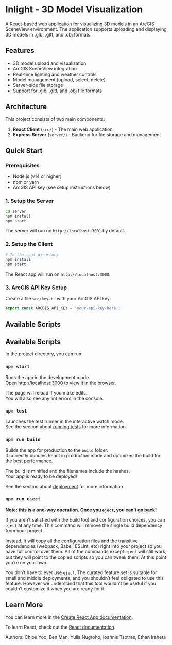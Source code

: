 # Inlight - 3D Model Visualization

A React-based web application for visualizing 3D models in an ArcGIS SceneView environment. The application supports uploading and displaying 3D models in .glb, .gltf, and .obj formats.

## Features

- 3D model upload and visualization
- ArcGIS SceneView integration
- Real-time lighting and weather controls
- Model management (upload, select, delete)
- Server-side file storage
- Support for .glb, .gltf, and .obj file formats

## Architecture

This project consists of two main components:

1. **React Client** (`src/`) - The main web application
2. **Express Server** (`server/`) - Backend for file storage and management

## Quick Start

### Prerequisites

- Node.js (v14 or higher)
- npm or yarn
- ArcGIS API key (see setup instructions below)

### 1. Setup the Server

```bash
cd server
npm install
npm start
```

The server will run on `http://localhost:3001` by default.

### 2. Setup the Client

```bash
# In the root directory
npm install
npm start
```

The React app will run on `http://localhost:3000`.

### 3. ArcGIS API Key Setup

Create a file `src/key.ts` with your ArcGIS API key:

```typescript
export const ARCGIS_API_KEY = 'your-api-key-here';
```

## Available Scripts

## Available Scripts

In the project directory, you can run:

### `npm start`

Runs the app in the development mode.\
Open [http://localhost:3000](http://localhost:3000) to view it in the browser.

The page will reload if you make edits.\
You will also see any lint errors in the console.

### `npm test`

Launches the test runner in the interactive watch mode.\
See the section about [running tests](https://facebook.github.io/create-react-app/docs/running-tests) for more information.

### `npm run build`

Builds the app for production to the `build` folder.\
It correctly bundles React in production mode and optimizes the build for the best performance.

The build is minified and the filenames include the hashes.\
Your app is ready to be deployed!

See the section about [deployment](https://facebook.github.io/create-react-app/docs/deployment) for more information.

### `npm run eject`

**Note: this is a one-way operation. Once you `eject`, you can’t go back!**

If you aren’t satisfied with the build tool and configuration choices, you can `eject` at any time. This command will remove the single build dependency from your project.

Instead, it will copy all the configuration files and the transitive dependencies (webpack, Babel, ESLint, etc) right into your project so you have full control over them. All of the commands except `eject` will still work, but they will point to the copied scripts so you can tweak them. At this point you’re on your own.

You don’t have to ever use `eject`. The curated feature set is suitable for small and middle deployments, and you shouldn’t feel obligated to use this feature. However we understand that this tool wouldn’t be useful if you couldn’t customize it when you are ready for it.

## Learn More

You can learn more in the [Create React App documentation](https://facebook.github.io/create-react-app/docs/getting-started).

To learn React, check out the [React documentation](https://reactjs.org/).


Authors: Chloe Yoo, Ben Man, Yulia Nugroho, Ioannis Tsotras, Ethan Iraheta